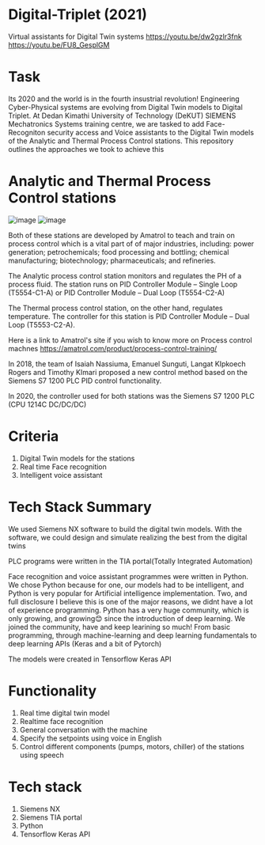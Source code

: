 # Digital-Triplet (2021)
Virtual assistants for Digital Twin systems
https://youtu.be/dw2gzlr3fnk
https://youtu.be/FU8_GesplGM

# Task
Its 2020 and the world is in the fourth insustrial revolution!
Engineering Cyber-Physical systems are evolving from Digital Twin models to Digital Triplet.
At Dedan Kimathi University of Technology (DeKUT) SIEMENS Mechatronics Systems training centre, we are tasked to add Face-Recogniton security access and Voice assistants to the Digital Twin models of the Analytic and Thermal Process Control stations.
This repository outlines the approaches we took to achieve this

# Analytic and Thermal Process Control stations
![image](https://user-images.githubusercontent.com/83555928/116885724-0e3e0600-abdd-11eb-81c9-bcb157bec205.png)
![image](https://user-images.githubusercontent.com/83555928/116886682-39752500-abde-11eb-9f44-d28c2f63cf82.png)

Both of these stations are developed by Amatrol to teach and train on process control which is a vital part of of major industries, including: power generation; petrochemicals; food processing and bottling; chemical manufacturing; biotechnology; pharmaceuticals; and refineries.

The Analytic process control station monitors and regulates the PH of a process fluid. The station runs on PID Controller Module – Single Loop (T5554-C1-A) or PID Controller Module – Dual Loop (T5554-C2-A)

The Thermal process control station, on the other hand, regulates temperature. The controller for this station is PID Controller Module – Dual Loop (T5553-C2-A).

Here is a link to Amatrol's site if you wish to know more on Process control machnes
https://amatrol.com/product/process-control-training/

In 2018, the team of Isaiah Nassiuma, Emanuel Sunguti, Langat KIpkoech Rogers and Timothy KImari proposed a new control method based on the Siemens S7 1200 PLC PID control functionality.

In 2020, the controller used for both stations was the Siemens S7 1200 PLC (CPU 1214C DC/DC/DC)

# Criteria
1. Digital Twin models for the stations
2. Real time Face recognition
3. Intelligent voice assistant

# Tech Stack Summary
We used Siemens NX software to build the digital twin models. With the software, we could design and simulate realizing the best from the digital twins

PLC programs were written in the TIA portal(Totally Integrated Automation)

Face recognition and voice assistant programmes were written in Python. We chose Python because for one, our models had to be intelligent, and Python is very popular for Artificial intelligence implementation. Two, and full disclosure I believe this is one of the major reasons, we didnt have a lot of experience programming. Python has a very huge community, which is only growing, and growing😊 since the introduction of deep learning. We joined the community, have and keep learining so much! From basic programming, through machine-learning and deep learning fundamentals to deep learning APIs (Keras and a bit of Pytorch)

The models were created in Tensorflow Keras API

# Functionality
1. Real time digital twin model
2. Realtime face recognition
3. General conversation with the machine
4. Specify the setpoints using voice in English
5. Control different components (pumps, motors, chiller) of the stations using speech 

# Tech stack
1. Siemens NX
2. Siemens TIA portal
3. Python 
4. Tensorflow Keras API

